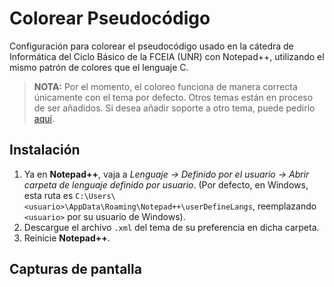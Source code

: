 # Colorear Pseudocódigo #
Configuración para colorear el pseudocódigo usado en la cátedra de Informática del Ciclo Básico de la FCEIA (UNR) con Notepad++, utilizando el mismo patrón de colores que el lenguaje C.

> **NOTA:** Por el momento, el coloreo funciona de manera correcta únicamente con el tema por defecto. Otros temas están en proceso de ser añadidos. Si desea añadir soporte a otro tema, puede pedirlo [aquí](https://github.com/amadeogarcia/colorear-pseudocodigo/issues/new?assignees=&labels=enhancement&template=solicitud-de-tema-nuevo.md&title=%5BSOPORTE+DE+TEMAS%5D+%3Ctema%3E).

## Instalación ##
1. Ya en **Notepad++**, vaja a *Lenguaje -> Definido por el usuario -> Abrir carpeta de lenguaje definido por usuario*. (Por defecto, en Windows, esta ruta es `C:\Users\<usuario>\AppData\Roaming\Notepad++\userDefineLangs`, reemplazando `<usuario>` por su usuario de Windows).
2. Descargue el archivo `.xml` del tema de su preferencia en dicha carpeta.
3. Reinicie **Notepad++**.

## Capturas de pantalla ##
